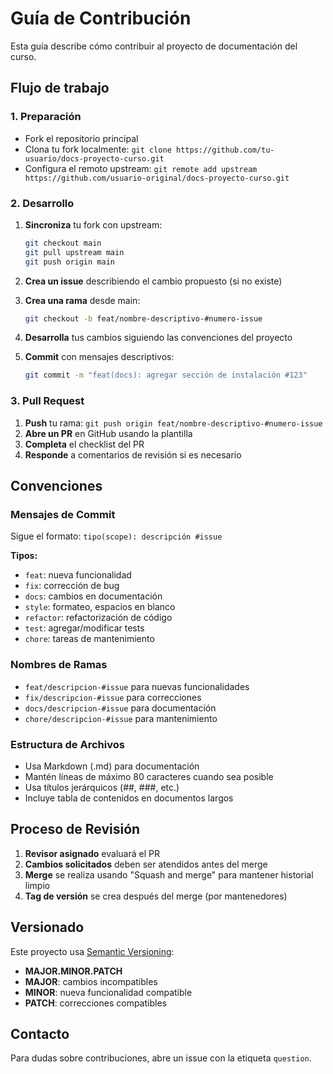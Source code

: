 # Guía de Contribución

Esta guía describe cómo contribuir al proyecto de documentación del curso.

## Flujo de trabajo

### 1. Preparación
- Fork el repositorio principal
- Clona tu fork localmente: `git clone https://github.com/tu-usuario/docs-proyecto-curso.git`
- Configura el remoto upstream: `git remote add upstream https://github.com/usuario-original/docs-proyecto-curso.git`

### 2. Desarrollo
1. **Sincroniza** tu fork con upstream:
   ```bash
   git checkout main
   git pull upstream main
   git push origin main
   ```

2. **Crea un issue** describiendo el cambio propuesto (si no existe)

3. **Crea una rama** desde main:
   ```bash
   git checkout -b feat/nombre-descriptivo-#numero-issue
   ```

4. **Desarrolla** tus cambios siguiendo las convenciones del proyecto

5. **Commit** con mensajes descriptivos:
   ```bash
   git commit -m "feat(docs): agregar sección de instalación #123"
   ```

### 3. Pull Request
1. **Push** tu rama: `git push origin feat/nombre-descriptivo-#numero-issue`
2. **Abre un PR** en GitHub usando la plantilla
3. **Completa** el checklist del PR
4. **Responde** a comentarios de revisión si es necesario

## Convenciones

### Mensajes de Commit
Sigue el formato: `tipo(scope): descripción #issue`

**Tipos:**
- `feat`: nueva funcionalidad
- `fix`: corrección de bug
- `docs`: cambios en documentación
- `style`: formateo, espacios en blanco
- `refactor`: refactorización de código
- `test`: agregar/modificar tests
- `chore`: tareas de mantenimiento

### Nombres de Ramas
- `feat/descripcion-#issue` para nuevas funcionalidades
- `fix/descripcion-#issue` para correcciones
- `docs/descripcion-#issue` para documentación
- `chore/descripcion-#issue` para mantenimiento

### Estructura de Archivos
- Usa Markdown (.md) para documentación
- Mantén líneas de máximo 80 caracteres cuando sea posible
- Usa títulos jerárquicos (##, ###, etc.)
- Incluye tabla de contenidos en documentos largos

## Proceso de Revisión

1. **Revisor asignado** evaluará el PR
2. **Cambios solicitados** deben ser atendidos antes del merge
3. **Merge** se realiza usando "Squash and merge" para mantener historial limpio
4. **Tag de versión** se crea después del merge (por mantenedores)

## Versionado

Este proyecto usa [Semantic Versioning](https://semver.org/):
- **MAJOR.MINOR.PATCH**
- **MAJOR**: cambios incompatibles
- **MINOR**: nueva funcionalidad compatible
- **PATCH**: correcciones compatibles

## Contacto

Para dudas sobre contribuciones, abre un issue con la etiqueta `question`.